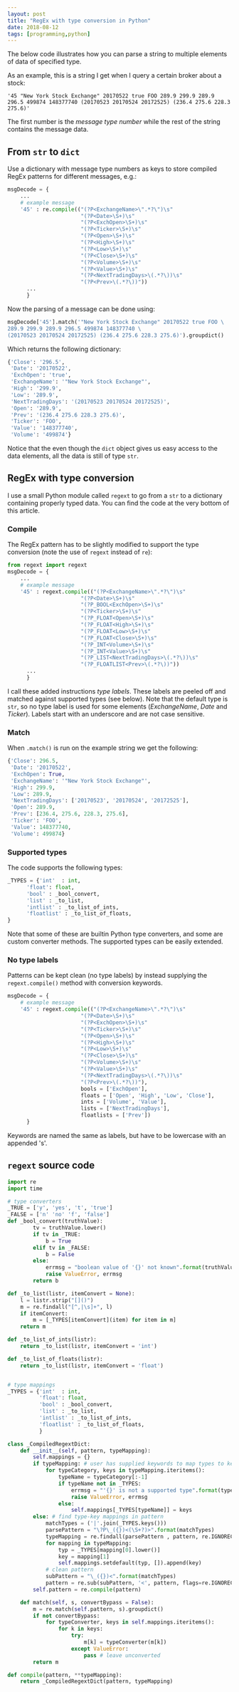 ```yaml
---
layout: post
title: "RegEx with type conversion in Python"
date: 2018-08-12
tags: [programming,python]
---
```


The below code illustrates how you can parse a string to multiple elements of data of specified type.

As an example, this is a string I get when I query a certain broker about a stock:

```
'45 "New York Stock Exchange" 20170522 true FOO 289.9 299.9 289.9 296.5 499874 148377740 (20170523 20170524 20172525) (236.4 275.6 228.3 275.6)'
```
The first number is the *message type number* while the rest of the string contains the message data.


## From `str` to `dict`

Use a dictionary with message type numbers as keys to store compiled RegEx patterns for different messages, e.g.:

~~~ python
msgDecode = {
    ...
    # example message
    '45' : re.compile(("(?P<ExchangeName>\".*?\")\s"
                       "(?P<Date>\S+)\s"
                       "(?P<ExchOpen>\S+)\s"
                       "(?P<Ticker>\S+)\s"
                       "(?P<Open>\S+)\s"
                       "(?P<High>\S+)\s"
                       "(?P<Low>\S+)\s"
                       "(?P<Close>\S+)\s"
                       "(?P<Volume>\S+)\s"
                       "(?P<Value>\S+)\s"
                       "(?P<NextTradingDays>\(.*?\))\s"
                       "(?P<Prev>\(.*?\))"))
      ...
      }
~~~

Now the parsing of a message can be done using:

~~~python
msgDecode['45'].match('"New York Stock Exchange" 20170522 true FOO \
289.9 299.9 289.9 296.5 499874 148377740 \
(20170523 20170524 20172525) (236.4 275.6 228.3 275.6)').groupdict()
~~~

Which returns the following dictionary:

~~~ python
{'Close': '296.5',
 'Date': '20170522',
 'ExchOpen': 'true',
 'ExchangeName': '"New York Stock Exchange"',
 'High': '299.9',
 'Low': '289.9',
 'NextTradingDays': '(20170523 20170524 20172525)',
 'Open': '289.9',
 'Prev': '(236.4 275.6 228.3 275.6)',
 'Ticker': 'FOO',
 'Value': '148377740',
 'Volume': '499874'}
~~~

Notice that the even though the `dict` object gives us easy access to the data elements, all the data is still of type `str`.

## RegEx with type conversion

I use a small Python module called `regext` to go from a `str` to a dictionary containing properly typed data. You can find the code at the very bottom of this article.

### Compile

The RegEx pattern has to be slightly modified to support the type conversion (note the use of `regext` instead of `re`):

~~~ python
from regext import regext
msgDecode = {
    ...
    # example message
    '45' : regext.compile(("(?P<ExchangeName>\".*?\")\s"
                       "(?P<Date>\S+)\s"
                       "(?P_BOOL<ExchOpen>\S+)\s"
                       "(?P<Ticker>\S+)\s"
                       "(?P_FLOAT<Open>\S+)\s"
                       "(?P_FLOAT<High>\S+)\s"
                       "(?P_FLOAT<Low>\S+)\s"
                       "(?P_FLOAT<Close>\S+)\s"
                       "(?P_INT<Volume>\S+)\s"
                       "(?P_INT<Value>\S+)\s"
                       "(?P_LIST<NextTradingDays>\(.*?\))\s"
                       "(?P_FLOATLIST<Prev>\(.*?\))"))
      ...
      }
~~~

I call these added instructions *type labels*. These labels are peeled off and matched against supported types (see below). Note that the default type is `str`, so no type label is used for some elements (*ExchangeName*, *Date* and *Ticker*). Labels start with an underscore and are not case sensitive.


### Match

When `.match()` is run on the example string we get the following:

~~~ python
{'Close': 296.5,
 'Date': '20170522',
 'ExchOpen': True,
 'ExchangeName': '"New York Stock Exchange"',
 'High': 299.9,
 'Low': 289.9,
 'NextTradingDays': ['20170523', '20170524', '20172525'],
 'Open': 289.9,
 'Prev': [236.4, 275.6, 228.3, 275.6],
 'Ticker': 'FOO',
 'Value': 148377740,
 'Volume': 499874}
~~~

### Supported types
The code supports the following types:

~~~ python
_TYPES = {'int'  : int,
      'float': float,
      'bool' : _bool_convert,
      'list' : _to_list,
      'intlist' : _to_list_of_ints,
      'floatlist' : _to_list_of_floats,
}
~~~

Note that some of these are builtin Python type converters, and some are custom converter methods.
The supported types can be easily extended.

### No type labels

Patterns can be kept clean (no type labels) by instead supplying the `regext.compile()` method with conversion keywords.

~~~python
msgDecode = {
    # example message
    '45' : regext.compile(("(?P<ExchangeName>\".*?\")\s"
                       "(?P<Date>\S+)\s"
                       "(?P<ExchOpen>\S+)\s"
                       "(?P<Ticker>\S+)\s"
                       "(?P<Open>\S+)\s"
                       "(?P<High>\S+)\s"
                       "(?P<Low>\S+)\s"
                       "(?P<Close>\S+)\s"
                       "(?P<Volume>\S+)\s"
                       "(?P<Value>\S+)\s"
                       "(?P<NextTradingDays>\(.*?\))\s"
                       "(?P<Prev>\(.*?\))"),
                       bools = ['ExchOpen'],
                       floats = ['Open', 'High', 'Low', 'Close'],
                       ints = ['Volume', 'Value'],
                       lists = ['NextTradingDays'],
                       floatlists = ['Prev'])
      }
~~~

Keywords are named the same as labels, but have to be lowercase with an appended 's'.

## `regext` source code

```python
import re
import time

# type converters
_TRUE = ['y', 'yes', 't', 'true']
_FALSE = ['n' 'no' 'f', 'false']
def _bool_convert(truthValue):
        tv = truthValue.lower()
        if tv in _TRUE:
            b = True
        elif tv in _FALSE:
            b = False
        else:
            errmsg = "boolean value of '{}' not known".format(truthValue)
            raise ValueError, errmsg
        return b

def _to_list(listr, itemConvert = None):
    l = listr.strip("[]()")
    m = re.findall("[^,|\s]+", l)
    if itemConvert:
        m = [_TYPES[itemConvert](item) for item in m]
    return m

def _to_list_of_ints(listr):
    return _to_list(listr, itemConvert = 'int')

def _to_list_of_floats(listr):
    return _to_list(listr, itemConvert = 'float')


# type mappings
_TYPES = {'int'  : int,
          'float': float,
          'bool' : _bool_convert,
          'list' : _to_list,
          'intlist' : _to_list_of_ints,
          'floatlist' : _to_list_of_floats,
          }

class _CompiledRegextDict:
    def __init__(self, pattern, typeMapping):
        self.mappings = {}
        if typeMapping: # user has supplied keywords to map types to keys
            for typeCategory, keys in typeMapping.iteritems():
                typeName = typeCategory[:-1]
                if typeName not in _TYPES:
                    errmsg = "'{}' is not a supported type".format(typeName)
                    raise ValueError, errmsg
                else:
                    self.mappings[_TYPES[typeName]] = keys
        else: # find type-key mappings in pattern
            matchTypes = ('|'.join(_TYPES.keys()))
            parsePattern = "\?P\_({})<(\S+?)>".format(matchTypes)
            typeMapping = re.findall(parsePattern , pattern, re.IGNORECASE)
            for mapping in typeMapping:
                typ = _TYPES[mapping[0].lower()]
                key = mapping[1]
                self.mappings.setdefault(typ, []).append(key)
            # clean pattern
            subPattern = "\_({})<".format(matchTypes)
            pattern = re.sub(subPattern, '<', pattern, flags=re.IGNORECASE)
        self.pattern = re.compile(pattern)

    def match(self, s, convertBypass = False):
        m = re.match(self.pattern, s).groupdict()
        if not convertBypass:
            for typeConverter, keys in self.mappings.iteritems():
                for k in keys:
                    try:
                        m[k] = typeConverter(m[k])
                    except ValueError:
                        pass # leave unconverted
        return m

def compile(pattern, **typeMapping):
    return _CompiledRegextDict(pattern, typeMapping)
```
